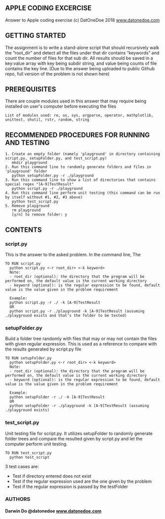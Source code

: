 ## APPLE CODING EXCERCISE

Answer to Apple coding exercise
(c) DatOneDoe 2018 www.datonedoe.com

## GETTING STARTED
The assignment is to write a stand-alone script that should recursively walk the “root_dir” and detect all the files under that dir contains “keywords” and count the number of files for that sub dir. All results should be saved in a key:value array with key being subdir string, and value being counts of file contains the key line. (Due to the answer being uploaded to public Github repo, full version of the problem is not shown here)

## PREREQUISITES
There are couple modules used in this answer that may require being installed on user's computer before executing the files
```
List of modules used: re, os, sys, argparse, operator, mathplotlib, unittest, shutil, rstr, random, string
```

## RECOMMENDED PROCEDURES FOR RUNNING AND TESTING
```
1. Create an empty folder (namely 'playground' in directory containing script.py, setupFolder.py, and test_script.py)
   mkdir playground
2. Run this command line to randomly generate folders and files in 'playground' folder
   python setupFolder.py -r ./playground
3. Run this command line to show a list of directories that contains special regex "[A-9]TestResult"
   python script.py -r ./playground
4. Run this command line perform unit testing (this command can be run by itself without #1, #2, #3 above)
   python test_script.py
5. Remove playground
   rm playground
   [y/n] to remove folder: y
```

## CONTENTS

### script.py
  This is the answer to the asked problem. In the command line, The

  ```
  TO RUN script.py
    python script.py <-r root_dir> <-k keyword>
    Note:
    - root_dir (optional): the directory that the program will be performed on, the default value is the current working directory
    - keyword (optional): is the regular expression to be found, default value is the value given in the problem requirement

    Example:
    python script.py -r ./ -k [A-9]TestResult
    OR
    python script.py -r ./playground -k [A-9]TestResult (assuming ./playground exists and that's the folder to be tested)
  ```

### setupFolder.py
  Build a folder tree randomly with files that may or may not contain the files with given regular expression. This is used as a reference to compare with the results generated by script.py file

  ```
  TO RUN setupFolder.py
    python setupFolder.py <-r root_dir> <-k keyword>
    Note:
    - root_dir (optional): the directory that the program will be performed on, the default value is the current working directory
    - keyword (optional): is the regular expression to be found, default value is the value given in the problem requirement

    Example:
    python setupFolder -r ./ -k [A-9]TestResult
    OR
    python setupFolder -r ./playground -k [A-9]TestResult (assuming ./playground exists)
  ```

### test_script.py
  Unit testing file for script.py. It utilizes setupFolder to randomly generate folder trees and compare the resulted given by script.py and let the computer perform unit testing.
  ```
  TO RUN test_script.py
    python test_script
  ```
  3 test cases are:
  - Test if directory entered does not exist
  - Test if the regular expression used are the one given by the problem
  - Test if the regular expression is passed by the testFolder

### AUTHORS
#### Darwin Do @datonedoe www.datonedoe.com
